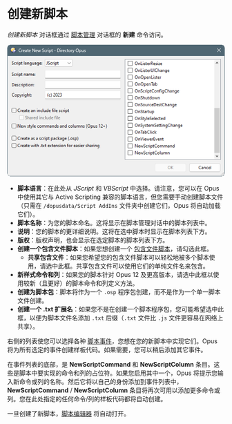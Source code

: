 # 创​​建新脚本

*创建新脚本* 对话框通过 [脚本管理]() 对话框的 **新建** 命令访问。

![](/Manual/images/scripting/new_script.png)

- **脚本语言**：在此处从 *JScript* 和 *VBScript* 中选择。请注意，您可以在 Opus 中使用其它与 Active Scripting 兼容的脚本语言，但您需要手动创建脚本文件（只需在 `/dopusdata/Script AddIns` 文件夹中创建它们，Opus 将自动加载它们）。
- **脚本名称**：为您的脚本命名。这将显示在脚本管理对话中的脚本列表中。
- **说明**：您的脚本的更详细说明。这将在选中脚本时显示在脚本列表下方。
- **版权**：版权声明，也会显示在选定脚本的脚本列表下方。
- **创建一个包含文件脚本**：如果您想创建一个 [包含文件脚本](../script_add-ins/include_files.zh.md)，请勾选此框。
  - **共享包含文件**：如果您希望您的包含文件脚本可以轻松地被多个脚本使用，请选中此框。共享包含文件可以使用它们的单纯文件名来包含。
- **新样式命令和列**：如果您的脚本针对 Opus 12 及更高版本，请选中此框以使用较新（且更好）的脚本命令和列定义方法。
- **创建为脚本包**：脚本将作为一个 `.osp` 程序包创建，而不是作为一个单一脚本文件创建。
- **创建一个 .txt 扩展名**：如果您不是在创建一个脚本程序包，您可能希望选中此框，以便为脚本文件名添加 `.txt` 后缀（`.txt` 文件比 `.js` 文件更容易在网络上共享）。

右侧的列表使您可以选择各种 [脚本事件](/Manual/reference/scripting_reference/scripting_events/README.zh.md)，您想在您的新脚本中实现它们。Opus 将为所有选定的事件创建样板代码。如果需要，您可以稍后添加其它事件。

在事件列表的底部，是 **NewScriptCommand** 和 **NewScriptColumn** 条目。这些是脚本中要实现的命令和列的占位符。如果您启用其中一个，Opus 将提示您输入新命令或列的名称。然后它将以自己的身份添加到事件列表中，**NewScriptCommand** / **NewScriptColumn** 条目将再次可用以添加更多命令或列。您在此处指定的任何命令/列的样板代码都将自动创建。

一旦创建了新脚本，[脚本编辑器](../script_editor/README.zh.md) 将自动打开。